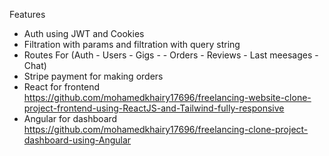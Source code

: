 Features
- Auth using JWT and Cookies
- Filtration with params and filtration with query string
- Routes For (Auth - Users  - Gigs -  - Orders - Reviews - Last meesages - Chat)
- Stripe payment for making orders
- React for frontend https://github.com/mohamedkhairy17696/freelancing-website-clone-project-frontend-using-ReactJS-and-Tailwind-fully-responsive
- Angular for dashboard https://github.com/mohamedkhairy17696/freelancing-clone-project-dashboard-using-Angular
